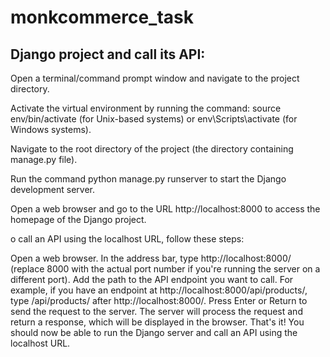 # monkcommerce_task
## Django project and call its API:

Open a terminal/command prompt window and navigate to the project directory.

Activate the virtual environment by running the command: source env/bin/activate (for Unix-based systems) or env\Scripts\activate (for Windows systems).

Navigate to the root directory of the project (the directory containing manage.py file).

Run the command python manage.py runserver to start the Django development server.

Open a web browser and go to the URL http://localhost:8000 to access the homepage of the Django project.


o call an API using the localhost URL, follow these steps:

Open a web browser.
In the address bar, type http://localhost:8000/ (replace 8000 with the actual port number if you're running the server on a different port).
Add the path to the API endpoint you want to call. For example, if you have an endpoint at http://localhost:8000/api/products/, type /api/products/ after http://localhost:8000/.
Press Enter or Return to send the request to the server.
The server will process the request and return a response, which will be displayed in the browser.
That's it! You should now be able to run the Django server and call an API using the localhost URL.
